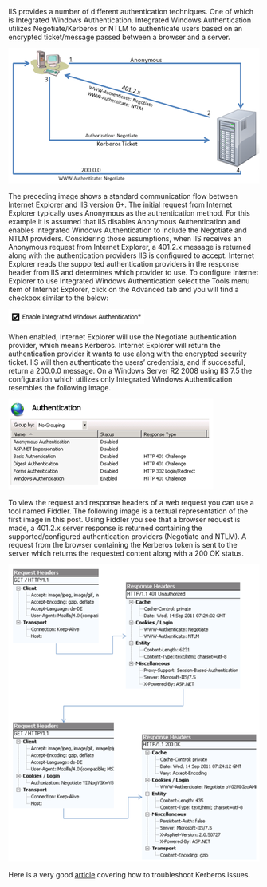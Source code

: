 IIS provides a number of different authentication techniques.  One of which is Integrated Windows Authentication.  Integrated Windows Authentication utilizes Negotiate/Kerberos or NTLM to authenticate users based on an encrypted ticket/message passed between a browser and a server.

![Integrated Windows Authentication with Negotiate][FIGURE1]

The preceding image shows a standard communication flow between Internet Explorer and IIS version 6+.  The initial request from Internet Explorer typically uses Anonymous as the authentication method.  For this example it is assumed that IIS disables Anonymous Authentication and enables Integrated Windows Authentication to include the Negotiate and NTLM providers.  Considering those assumptions, when IIS receives an Anonymous request from Internet Explorer, a 401.2.x message is returned along with the authentication providers IIS is configured to accept.
Internet Explorer reads the supported authentication providers in the response header from IIS and determines which provider to use.  To configure Internet Explorer to use Integrated Windows Authentication select the Tools menu item of Internet Explorer, click on the Advanced tab and you will find a checkbox similar to the below:

![Enable Integrated Windows Authentication with Negotiate][FIGURE2]

When enabled, Internet Explorer will use the Negotiate authentication provider, which means Kerberos.  Internet Explorer will return the authentication provider it wants to use along with the encrypted security ticket.  IIS will then authenticate the users’ credentials, and if successful, return a 200.0.0 message.
On a Windows Server R2 2008 using IIS 7.5 the configuration which utilizes only Integrated Windows Authentication resembles the following image.

![Integrated Windows Authentication with Negotiate in IIS][FIGURE3]

To view the request and response headers of a web request you can use a tool named Fiddler.  The following image is a textual representation of the first image in this post.  Using Fiddler you see that a browser request is made, a 401.2.x server response is returned containing the supported/configured authentication providers (Negotiate and NTLM).  A request from the browser containing the Kerberos token is sent to the server which returns the requested content along with a 200 OK status.

![Integrated Windows Authentication with Negotiate Response Request Headers][FIGURE4]

Here is a very good [article][LINK1] covering how to troubleshoot Kerberos issues.

[FIGURE1]: ../images/msdn-0002.png "Figure 1, Integrated Windows Authentication with Negotiate"
[FIGURE2]: ../images/msdn-0003.png "Figure 2, Enable Integrated Windows Authentication with Negotiate"
[FIGURE3]: ../images/msdn-0004.png "Figure 3, Integrated Windows Authentication with Negotiate in IIS"
[FIGURE4]: ../images/msdn-0005.png "Figure 4, Integrated Windows Authentication with Negotiate Response Request Headers"

[LINK1]: http://blogs.msdn.com/b/friis/archive/2009/12/31/things-to-check-when-kerberos-authentication-fails-using-iis-ie.aspx
